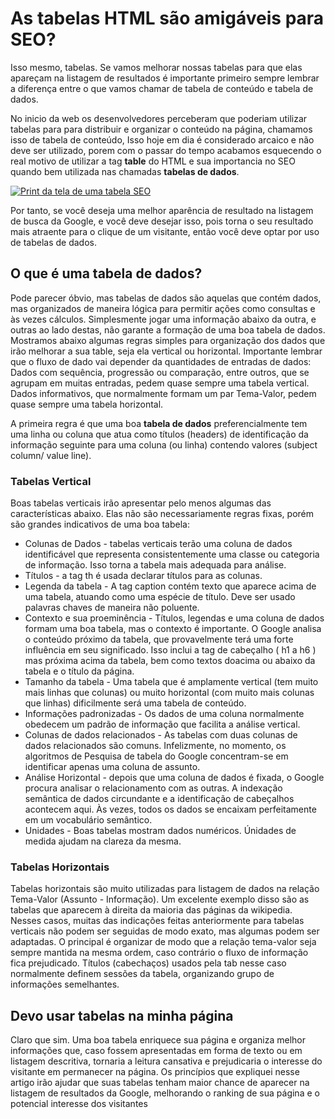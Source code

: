 # As tabelas HTML são amigáveis para SEO?

Isso mesmo, tabelas. Se vamos melhorar nossas tabelas para que elas apareçam na listagem de resultados é importante primeiro sempre lembrar a diferença entre o que vamos chamar de tabela de conteúdo e tabela de dados. 

No inicio da web os desenvolvedores perceberam que poderiam utilizar tabelas para para distribuir e organizar o conteúdo na página, chamamos isso de tabela de conteúdo, Isso hoje em dia é considerado arcaico e não deve ser utilizado, porem com o passar do tempo acabamos esquecendo o real motivo de utilizar a tag **table** do HTML e sua importancia no SEO quando bem utilizada nas chamadas **tabelas de dados**.

[![Print da tela de uma tabela SEO](https://manbit.com.br/posts/posts/img/tableSEO1.png "Print da tela de uma tabela SEO")](https://manbit.com.br/posts/posts/img/tableSEO1.png "Print da tela de uma tabela SEO")

Por tanto, se você deseja uma melhor aparência de resultado na listagem de busca da Google, e você deve desejar isso, pois torna o seu resultado mais atraente para o clique de um visitante, então você deve optar por uso de tabelas de dados.

## O que é uma tabela de dados?
Pode parecer óbvio, mas tabelas de dados são aquelas que contém dados, mas organizados de maneira lógica para permitir ações como consultas e às vezes cálculos. Simplesmente jogar uma informação abaixo da outra, e outras ao lado destas, não garante a formação de uma boa tabela de dados.
Mostramos abaixo algumas regras simples para organização dos dados que irão melhorar a sua table, seja ela vertical ou horizontal. Importante lembrar que o fluxo de dado vai depender da quantidades de entradas de dados:
Dados com sequência, progressão ou comparação, entre outros, que se agrupam em muitas entradas, pedem quase sempre uma tabela vertical.
Dados informativos, que normalmente formam um par Tema-Valor, pedem quase sempre uma tabela horizontal.

A primeira regra é que uma boa **tabela de dados** preferencialmente tem uma linha ou coluna que atua como títulos (headers) de identificação da informação seguinte para uma coluna (ou linha) contendo valores (subject column/ value line). 
### Tabelas Vertical
Boas tabelas verticais irão apresentar pelo menos algumas das características abaixo. Elas não são necessariamente regras fixas, porém são grandes indicativos de uma boa tabela:
- Colunas de Dados - tabelas verticais terão uma coluna de dados identificável que representa consistentemente uma classe ou categoria de informação. Isso torna a tabela mais adequada para análise.
- Títulos - a tag th é usada declarar títulos para as colunas.
- Legenda da tabela - A tag caption contém texto que aparece acima de uma tabela, atuando como uma espécie de título. Deve ser usado palavras chaves de maneira não poluente.
- Contexto e sua proeminência - Títulos, legendas e uma coluna de dados formam uma boa tabela, mas o contexto é importante. O Google analisa o conteúdo próximo da tabela, que provavelmente terá uma forte influência em seu significado. Isso inclui a tag de cabeçalho ( h1 a h6 ) mas próxima acima da tabela, bem como textos doacima ou abaixo da tabela e o título da página.
- Tamanho da tabela - Uma tabela que é amplamente vertical (tem muito mais linhas que colunas) ou muito horizontal (com muito mais colunas que linhas)  dificilmente será uma tabela de conteúdo.
- Informações padronizadas - Os dados de uma coluna normalmente obedecem um padrão de informação que facilita a análise vertical.
- Colunas de dados relacionados - As tabelas com duas colunas de dados relacionados são comuns. Infelizmente, no momento, os algoritmos de Pesquisa de tabela do Google concentram-se em identificar apenas uma coluna de assunto.
- Análise Horizontal - depois que uma coluna de dados é fixada, o Google procura analisar o relacionamento com as outras. A indexação semântica de dados circundante e a identificação de cabeçalhos acontecem aqui. Às vezes, todos os dados se encaixam perfeitamente em um vocabulário semântico.
- Unidades - Boas tabelas mostram dados numéricos. Únidades de medida ajudam na clareza da mesma.

### Tabelas Horizontais
Tabelas horizontais são muito utilizadas para listagem de dados na relação Tema-Valor (Assunto - Informação). Um excelente exemplo disso são as tabelas que aparecem à direita da maioria das páginas da wikipedia.
Nesses casos, muitas das indicações feitas anteriormente para tabelas verticais não podem ser seguidas de modo exato, mas algumas podem ser adaptadas.
O principal é organizar de modo que a relação tema-valor seja sempre mantida na mesma ordem, caso contrário o fluxo de informação fica prejudicado.
Títulos (cabechaços) usados pela tab <th> nesse caso normalmente definem sessões da tabela, organizando grupo de informações semelhantes.

## Devo usar tabelas na minha página
Claro que sim. Uma boa tabela enriquece sua página e organiza melhor informações que, caso fossem apresentadas em forma de texto ou em listagem descritiva, tornaria a leitura cansativa e prejudicaria o interesse do visitante em permanecer na página.
Os princípios que expliquei nesse artigo irão ajudar que suas tabelas tenham maior chance de aparecer na listagem de resultados da Google, melhorando o ranking de sua página e o potencial interesse dos visitantes